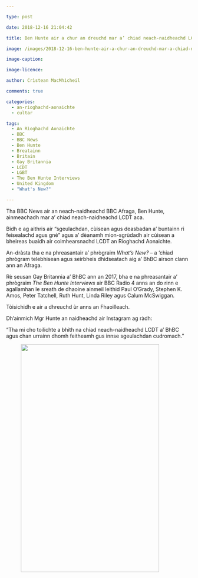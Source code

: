 ```yaml
---

type: post

date: 2018-12-16 21:04:42

title: Ben Hunte air a chur an dreuchd mar a’ chiad neach-naidheachd LCDT a’ BhBC

image: /images/2018-12-16-ben-hunte-air-a-chur-an-dreuchd-mar-a-chiad-neach-naidheachd-lcdt-a-bhbc.jpg

image-caption:

image-licence:

author: Crìstean MacMhìcheil

comments: true

categories:
  - an-rioghachd-aonaichte
  - cultar

tags:
  - An Rìoghachd Aonaichte
  - BBC
  - BBC News
  - Ben Hunte
  - Breatainn
  - Britain
  - Gay Britannia
  - LCDT
  - LGBT
  - The Ben Hunte Interviews
  - United Kingdom
  - "What's New?"

---
```


Tha BBC News air an neach-naidheachd BBC Afraga, Ben Hunte, ainmeachadh mar a’ chiad neach-naidheachd LCDT aca.

<!--more-->

Bidh e ag aithris air “sgeulachdan, cùisean agus deasbadan a’ buntainn ri feisealachd agus gnè” agus a’ dèanamh mion-sgrùdadh air cùisean a bheireas buaidh air coimhearsnachd LCDT an Rìoghachd Aonaichte.

An-dràsta tha e na phreasantair a&#8217; phrògraim _What&#8217;s New?_ &#8211; a &#8216;chiad phrògram telebhisean agus seirbheis dhidseatach aig a&#8217; BhBC airson clann ann an Afraga.

Rè seusan Gay Britannia a&#8217; BhBC ann an 2017, bha e na phreasantair a&#8217; phrògraim&nbsp;_The Ben Hunte Interviews_&nbsp;air BBC Radio 4 anns an do rinn e agallamhan le sreath de dhaoine ainmeil leithid Paul O&#8217;Grady, Stephen K. Amos, Peter Tatchell, Ruth Hunt, Linda Riley agus Calum McSwiggan.

Tòisichidh e air a dhreuchd ùr anns an Fhaoilleach.

Dh’ainmich Mgr Hunte an naidheachd air Instagram ag ràdh:

&#8220;Tha mi cho toilichte a bhith na chiad neach-naidheachd LCDT a&#8217; BhBC agus chan urrainn dhomh feitheamh gus innse sgeulachdan cudromach.&#8221;

<div class="wp-block-image">
  <figure class="aligncenter is-resized"><a href="https://www.instagram.com/p/BrVTj2YAlqz/" target="_blank" rel="noreferrer noopener"><img src="https://i2.wp.com/geidh.uk/wp-content/uploads/2018/12/Ben_Hunte_Instagram.png?resize=375%2C619&#038;ssl=1" alt="" class="wp-image-4709" width="375" height="619" srcset="https://i2.wp.com/geidh.uk/wp-content/uploads/2018/12/Ben_Hunte_Instagram.png?w=750&ssl=1 750w, https://i2.wp.com/geidh.uk/wp-content/uploads/2018/12/Ben_Hunte_Instagram.png?resize=182%2C300&ssl=1 182w" sizes="(max-width: 375px) 100vw, 375px" data-recalc-dims="1" /></a></figure>
</div>
